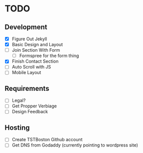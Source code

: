 TODO
====

## Development
- [x] Figure Out Jekyll
- [x] Basic Design and Layout
- [ ] Join Section With Form
   - [ ] Formspree for the form thing
- [x] Finish Contact Section
- [ ] Auto Scroll with JS
- [ ] Mobile Layout

## Requirements
- [ ] Legal?
- [ ] Get Propper Verbiage
- [ ] Design Feedback

## Hosting
- [ ] Create TSTBoston Github account
- [ ] Get DNS from Godaddy (currently pointing to wordpress site)
